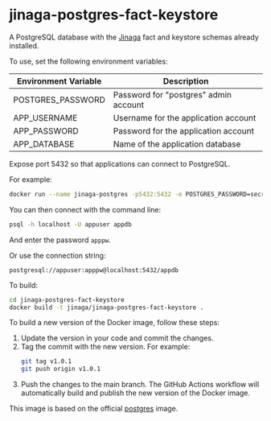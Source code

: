 # jinaga-postgres-fact-keystore

A PostgreSQL database with the [Jinaga](https://jinaga.com) fact and keystore schemas already installed.

To use, set the following environment variables:

| Environment Variable | Description                           |
| -------------------- | ------------------------------------- |
| POSTGRES_PASSWORD    | Password for "postgres" admin account |
| APP_USERNAME         | Username for the application account  |
| APP_PASSWORD         | Password for the application account  |
| APP_DATABASE         | Name of the application database      |

Expose port 5432 so that applications can connect to PostgreSQL.

For example:

```bash
docker run --name jinaga-postgres -p5432:5432 -e POSTGRES_PASSWORD=secretpw -e APP_USERNAME=appuser -e APP_PASSWORD=apppw -e APP_DATABASE=appdb jinaga/jinaga-postgres-fact-keystore
```

You can then connect with the command line:

```bash
psql -h localhost -U appuser appdb
```

And enter the password `apppw`.

Or use the connection string:

```
postgresql://appuser:apppw@localhost:5432/appdb
```

To build:

```bash
cd jinaga-postgres-fact-keystore
docker build -t jinaga/jinaga-postgres-fact-keystore .
```

To build a new version of the Docker image, follow these steps:

1. Update the version in your code and commit the changes.
2. Tag the commit with the new version. For example:
    ```bash
    git tag v1.0.1
    git push origin v1.0.1
    ```
3. Push the changes to the main branch. The GitHub Actions workflow will automatically build and publish the new version of the Docker image.

This image is based on the official [postgres](https://hub.docker.com/_/postgres) image.
